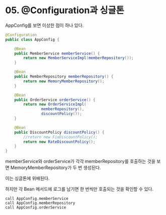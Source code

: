 # 05. @Configuration과 싱글톤

AppConfig를 보면 이상한 점이 하나 있다.

```java
@Configuration
public class AppConfig {

    @Bean
    public MemberService memberService() {
        return new MemberServiceImpl(memberRepository());
    }

    @Bean
    public MemberRepository memberRepository() {
        return new MemoryMemberRepository();
    }

    @Bean
    public OrderService orderService() {
        return new OrderServiceImpl(
                memberRepository(),
                discountPolicy());
    }

    @Bean
    public DiscountPolicy discountPolicy() {
        //return new FixDiscountPolicy();
        return new RateDiscountPolicy();
    }
}
```

memberService와 orderService가 각각 memberRepository를 호출하는 것을 보면 MemoryMemberRepository가 두 번 생성된다.

이는 싱글톤에 위배된다.



하지만 각 Bean 메서드에 로그를 남기면 한 번씩만 호출되는 것을 확인할 수 있다.

```
call AppConfig.memberService
call AppConfig.memberRepository
call AppConfig.orderService
```

